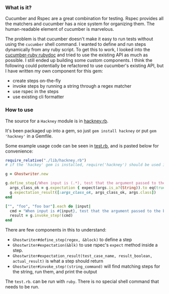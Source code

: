 ### What is it?

Cucumber and Rspec are a great combination for testing. Rspec provides all the matchers and
cucumber has a nice system for organizing them. The human-readable element of cucumber is marvelous.

The problem is that cucumber doesn't make it easy to run tests without using the `cucumber` shell command.
I wanted to define and run steps dynamically from any ruby script. To get this to work, I looked into the
[cucumber-ruby rubydoc](http://www.rubydoc.info/github/cucumber/cucumber-ruby/) and tried to use the existing API
as much as possible. I still ended up building some custom components. I think the following could potentially be refactored to use
cucumber's existing API, but I have written my own component for this gem:

- create steps on-the-fly
- invoke steps by running a string through a regex matcher
- use rspec in the steps
- use existing cli formatter


### How to use

The source for a `Hackney` module is in [hackney.rb](./lib/hackney.rb).

It's been packaged up into a gem, so just `gem install hackney` or put `gem 'hackney'` in a Gemfile.

Some example usage code can be seen in [test.rb](./test.rb), and is pasted below for convenience:

```ruby
require_relative("./lib/hackney.rb")
# if the 'hackey' gem is installed, require('hackney') should be used instead

g = Ghostwriter.new

g.define_step(/When input is (.*), test that the argument passed to the block is a string/) do |args|
  args_class_ok = g.expectation { expect(args.is_a?(String)).to eq(true) }
  g.expectation_result([:args_class_ok, args_class_ok, args.class])
end

["", "foo", "foo bar"].each do |input|
  cmd = "When input is #{input}, test that the argument passed to the block is a string"
  result = g.invoke_step!(cmd)
end
```

There are few components in this to understand:

- `Ghostwriter#define_step(regex, &block)` to define a step
- `Ghostwriter#expectation(&blk)` to use rspec's `expect` method inside a step.
- `Ghostwriter#expectation_result(test_case_name, result_boolean, actual_result)` is what a step should return
- `Ghostwriter#invoke_step!(string_command)` will find matching steps for the string, run them, and print the output

The `test.rb`. can be run with `ruby`. There is no special shell command that needs to be run. 
